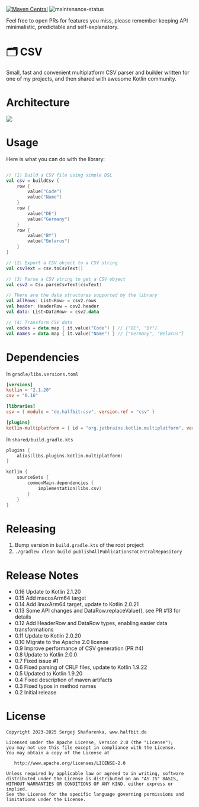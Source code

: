 [![Maven Central](http://img.shields.io/maven-central/v/de.halfbit/csv.svg)](https://central.sonatype.com/artifact/de.halfbit/csv)
![maintenance-status](https://img.shields.io/badge/maintenance-passively--maintained-yellowgreen.svg)

Feel free to open PRs for features you miss, please remember keeping API minimalistic, predictable and self-explanatory.

# 🗂 CSV ️

Small, fast and convenient multiplatform CSV parser and builder written for one of my projects, and then shared with awesome Kotlin community.

# Architecture

<img src="http://www.plantuml.com/plantuml/proxy?cache=no&src=https://raw.githubusercontent.com/sergejsha/csv/master/documentation/architecture.v2.iuml">

# Usage

Here is what you can do with the library:
```kotlin

// (1) Build a CSV file using simple DSL
val csv = buildCsv {
    row {
        value("Code")
        value("Name")
    }
    row {
        value("DE")
        value("Germany")
    }
    row {
        value("BY")
        value("Belarus")
    }
}

// (2) Export a CSV object to a CSV string
val csvText = csv.toCsvText()

// (3) Parse a CSV string to get a CSV object
val csv2 = Csv.parseCsvText(csvText)

// There are the data structures supported by the library 
val allRows: List<Row> = csv2.rows
val header: HeaderRow = csv2.header
val data: List<DataRow> = csv2.data

// (4) Transform CSV data
val codes = data.map { it.value("Code") } // ["DE", "BY"]
val names = data.map { it.value("Name") } // ["Germany", "Belarus"]
```

# Dependencies

In `gradle/libs.versions.toml`
```toml
[versions]
kotlin = "2.1.20"
csv = "0.16"

[libraries]
csv = { module = "de.halfbit:csv", version.ref = "csv" }

[plugins]
kotlin-multiplatform = { id = "org.jetbrains.kotlin.multiplatform", version.ref = "kotlin" }
```

In `shared/build.gradle.kts`
```kotlin
plugins {
    alias(libs.plugins.kotlin.multiplatform)
}

kotlin {
    sourceSets {
        commonMain.dependencies {
            implementation(libs.csv)
        }
    }
}
```

# Releasing

1. Bump version in `build.gradle.kts` of the root project
2. `./gradlew clean build publishAllPublicationsToCentralRepository`

# Release Notes

- 0.16 Update to Kotlin 2.1.20
- 0.15 Add macosArm64 target
- 0.14 Add linuxArm64 target, update to Kotlin 2.0.21
- 0.13 Some API changes and DataRow.replaceValue(), see PR #13 for details
- 0.12 Add HeaderRow and DataRow types, enabling easier data transformations
- 0.11 Update to Kotlin 2.0.20
- 0.10 Migrate to the Apache 2.0 license
- 0.9 Improve performance of CSV generation (PR #4)
- 0.8 Update to Kotlin 2.0.0
- 0.7 Fixed issue #1
- 0.6 Fixed parsing of CRLF files, update to Kotlin 1.9.22
- 0.5 Updated to Kotlin 1.9.20
- 0.4 Fixed description of maven artifacts 
- 0.3 Fixed typos in method names
- 0.2 Initial release

# License
```
Copyright 2023-2025 Sergej Shafarenka, www.halfbit.de

Licensed under the Apache License, Version 2.0 (the "License");
you may not use this file except in compliance with the License.
You may obtain a copy of the License at

   http://www.apache.org/licenses/LICENSE-2.0

Unless required by applicable law or agreed to in writing, software
distributed under the License is distributed on an "AS IS" BASIS,
WITHOUT WARRANTIES OR CONDITIONS OF ANY KIND, either express or implied.
See the License for the specific language governing permissions and
limitations under the License.
```
